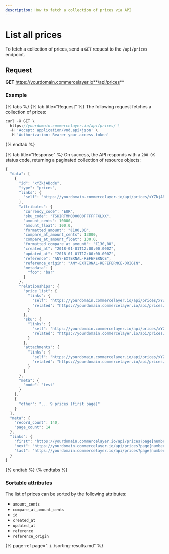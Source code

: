 ```yaml
---
description: How to fetch a collection of prices via API
---
```


# List all prices

To fetch a collection of prices, send a `GET` request to the `/api/prices` endpoint.

## Request

**GET** https://yourdomain.commercelayer.io**/api/prices**

### **Example**

{% tabs %}
{% tab title="Request" %}
The following request fetches a collection of prices:

```javascript
curl -X GET \
  https://yourdomain.commercelayer.io/api/prices/ \
  -H 'Accept: application/vnd.api+json' \
  -H 'Authorization: Bearer your-access-token'
```
{% endtab %}

{% tab title="Response" %}
On success, the API responds with a `200 OK` status code, returning a paginated collection of resource objects:

```javascript
{
  "data": [
    {
      "id": "xYZkjABcde",
      "type": "prices",
      "links": {
        "self": "https://yourdomain.commercelayer.io/api/prices/xYZkjABcde"
      },
      "attributes": {
        "currency_code": "EUR",
        "sku_code": "TSHIRTMM000000FFFFFFXLXX",
        "amount_cents": 10000,
        "amount_float": 100.0,
        "formatted_amount": "€100,00",
        "compare_at_amount_cents": 13000,
        "compare_at_amount_float": 130.0,
        "formatted_compare_at_amount": "€130,00",
        "created_at": "2018-01-01T12:00:00.000Z",
        "updated_at": "2018-01-01T12:00:00.000Z",
        "reference": "ANY-EXTERNAL-REFEFERNCE",
        "reference_origin": "ANY-EXTERNAL-REFEFERNCE-ORIGIN",
        "metadata": {
          "foo": "bar"
        }
      },
      "relationships": {
        "price_list": {
          "links": {
            "self": "https://yourdomain.commercelayer.io/api/prices/xYZkjABcde/relationships/price_list",
            "related": "https://yourdomain.commercelayer.io/api/prices/xYZkjABcde/price_list"
          }
        },
        "sku": {
          "links": {
            "self": "https://yourdomain.commercelayer.io/api/prices/xYZkjABcde/relationships/sku",
            "related": "https://yourdomain.commercelayer.io/api/prices/xYZkjABcde/sku"
          }
        },
        "attachments": {
          "links": {
            "self": "https://yourdomain.commercelayer.io/api/prices/xYZkjABcde/relationships/attachments",
            "related": "https://yourdomain.commercelayer.io/api/prices/xYZkjABcde/attachments"
          }
        }
      },
      "meta": {
        "mode": "test"
      }
    },
    {
      "other": "... 9 prices (first page)"
    }
  ],
  "meta": {
    "record_count": 140,
    "page_count": 14
  },
  "links": {
    "first": "https://yourdomain.commercelayer.io/api/prices?page[number]=1&page[size]=10",
    "next": "https://yourdomain.commercelayer.io/api/prices?page[number]=2&page[size]=10",
    "last": "https://yourdomain.commercelayer.io/api/prices?page[number]=14&page[size]=10"
  }
}
```
{% endtab %}
{% endtabs %}

### Sortable attributes

The list of prices can be sorted by the following attributes:

* `amount_cents`
* `compare_at_amount_cents`
* `id`
* `created_at`
* `updated_at`
* `reference`
* `reference_origin`

{% page-ref page="../../sorting-results.md" %}

